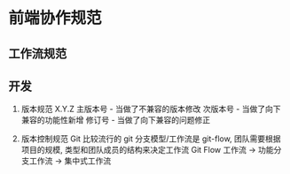 <!--
 * @Description:
 * @Author: Tong Chen
 * @Date: 2022-09-29 09:27:33
 * @LastEditTime: 2022-09-29 09:37:59
 * @LastEditors:
-->

# 前端协作规范

## 工作流规范

## 开发

1. 版本规范 X.Y.Z
   主版本号 - 当做了不兼容的版本修改
   次版本号 - 当做了向下兼容的功能性新增
   修订号 - 当做了向下兼容的问题修正

2. 版本控制规范 Git
   比较流行的 git 分支模型/工作流是 git-flow, 团队需要根据项目的规模, 类型和团队成员的结构来决定工作流
   Git Flow 工作流 -> 功能分支工作流 -> 集中式工作流
